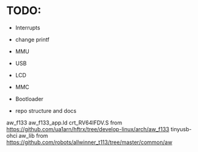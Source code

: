 # TODO:

- Interrupts
- change printf
- MMU
- USB

- LCD
- MMC
- Bootloader 
- repo structure and docs

aw_f133 aw_f133_app.ld crt_RV64IFDV.S from https://github.com/ua1arn/hftrx/tree/develop-linux/arch/aw_f133
tinyusb-ohci aw_lib from https://github.com/robots/allwinner_t113/tree/master/common/aw

